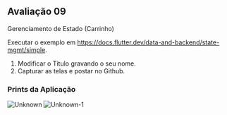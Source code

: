 <h2>Avaliação 09</h2>

Gerenciamento de Estado (Carrinho)

Executar o exemplo em https://docs.flutter.dev/data-and-backend/state-mgmt/simple.

1) Modificar o Titulo gravando o seu nome.
2) Capturar as telas e postar no Github.

<h3>Prints da Aplicação</h3>

![Unknown](https://github.com/user-attachments/assets/097e827d-7c59-482b-9f36-9986c168d8d0)
![Unknown-1](https://github.com/user-attachments/assets/8d49c19d-39f9-4e23-a75c-d0e531135b6e)
